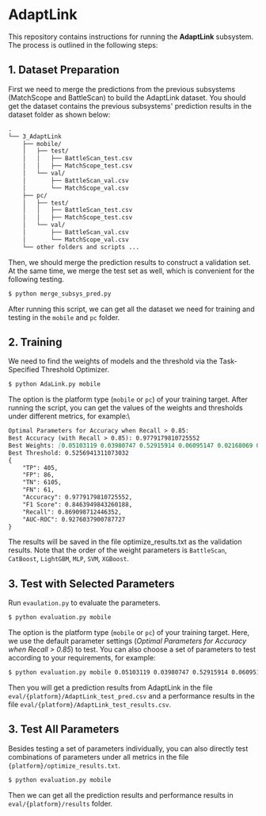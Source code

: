 # AdaptLink

This repository contains instructions for running the **AdaptLink** subsystem. The process is outlined in the following steps:

## 1. Dataset Preparation

First we need to merge the predictions from the previous subsystems (MatchScope and BattleScan) to build the AdaptLink dataset. You should get the dataset contains the previous subsystems' prediction results in the dataset folder as shown below:

```markdown
.
└── 3_AdaptLink
    ├── mobile/
    │   ├── test/
    │   │   ├── BattleScan_test.csv
    │   │   ├── MatchScope_test.csv
    │   └── val/
    │       ├── BattleScan_val.csv
    │       └── MatchScope_val.csv
    ├── pc/
    │   ├── test/
    │   │   ├── BattleScan_test.csv
    │   │   ├── MatchScope_test.csv
    │   └── val/
    │       ├── BattleScan_val.csv
    │       └── MatchScope_val.csv
    └── other folders and scripts ...
```

Then, we should merge the prediction results to construct a validation set. At the same time, we merge the test set as well, which is convenient for the following testing.

```sh
$ python merge_subsys_pred.py 
```

After running this script, we can get all the dataset we need for training and testing in the `mobile` and `pc` folder.

## 2. Training

We need to find the weights of models and the threshold via the Task-Specified Threshold Optimizer.

```sh
$ python AdaLink.py mobile
```

The option is the platform type (`mobile` or `pc`) of your training target.
After running the script, you can get the values of the weights and thresholds under different metrics, for example:\

```markdown
Optimal Parameters for Accuracy when Recall > 0.85:
Best Accuracy (with Recall > 0.85): 0.9779179810725552
Best Weights: [0.05103119 0.03980747 0.52915914 0.06095147 0.02168069 0.29737004]
Best Threshold: 0.5256941311073032
{
    "TP": 405,
    "FP": 86,
    "TN": 6105,
    "FN": 61,
    "Accuracy": 0.9779179810725552,
    "F1 Score": 0.8463949843260188,
    "Recall": 0.869098712446352,
    "AUC-ROC": 0.9276037900787727
}
```

The results will be saved in the file optimize_results.txt as the validation results. Note that the order of the weight parameters is `BattleScan`, `CatBoost`, `LightGBM`, `MLP`, `SVM`, `XGBoost`.

## 3. Test with Selected Parameters

Run `evaulation.py` to evaluate the parameters.

```sh
$ python evaluation.py mobile
```

The option is the platform type (`mobile` or `pc`) of your training target.
Here, we use the default parameter settings (*Optimal Parameters for Accuracy when Recall > 0.85*) to test. You can also choose a set of parameters to test according to your requirements, for example:

```sh
$ python evaluation.py mobile 0.05103119 0.03980747 0.52915914 0.06095147 0.02168069 0.29737004 0.5256941311073032
```

Then you will get a prediction results from AdaptLink in the file `eval/{platform}/AdaptLink_test_pred.csv` and a performance results in the file `eval/{platform}/AdaptLink_test_results.csv`.

## 3. Test All Parameters

Besides testing a set of parameters individually, you can also directly test combinations of parameters under all metrics in the file `{platform}/optimize_results.txt`.

```sh
$ python evaluation.py mobile
```

Then we can get all the prediction results and performance results in `eval/{platform}/results` folder.